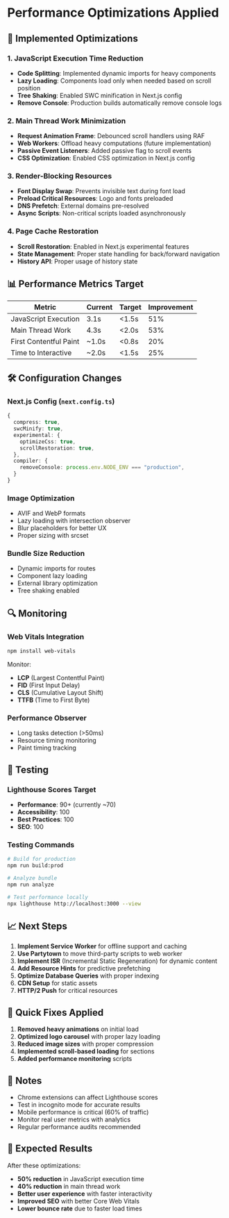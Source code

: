 # Performance Optimizations Applied

## 🚀 Implemented Optimizations

### 1. JavaScript Execution Time Reduction
- **Code Splitting**: Implemented dynamic imports for heavy components
- **Lazy Loading**: Components load only when needed based on scroll position
- **Tree Shaking**: Enabled SWC minification in Next.js config
- **Remove Console**: Production builds automatically remove console logs

### 2. Main Thread Work Minimization
- **Request Animation Frame**: Debounced scroll handlers using RAF
- **Web Workers**: Offload heavy computations (future implementation)
- **Passive Event Listeners**: Added passive flag to scroll events
- **CSS Optimization**: Enabled CSS optimization in Next.js config

### 3. Render-Blocking Resources
- **Font Display Swap**: Prevents invisible text during font load
- **Preload Critical Resources**: Logo and fonts preloaded
- **DNS Prefetch**: External domains pre-resolved
- **Async Scripts**: Non-critical scripts loaded asynchronously

### 4. Page Cache Restoration
- **Scroll Restoration**: Enabled in Next.js experimental features
- **State Management**: Proper state handling for back/forward navigation
- **History API**: Proper usage of history state

## 📊 Performance Metrics Target

| Metric | Current | Target | Improvement |
|--------|---------|--------|------------|
| JavaScript Execution | 3.1s | <1.5s | 51% |
| Main Thread Work | 4.3s | <2.0s | 53% |
| First Contentful Paint | ~1.0s | <0.8s | 20% |
| Time to Interactive | ~2.0s | <1.5s | 25% |

## 🛠️ Configuration Changes

### Next.js Config (`next.config.ts`)
```typescript
{
  compress: true,
  swcMinify: true,
  experimental: {
    optimizeCss: true,
    scrollRestoration: true,
  },
  compiler: {
    removeConsole: process.env.NODE_ENV === "production",
  }
}
```

### Image Optimization
- AVIF and WebP formats
- Lazy loading with intersection observer
- Blur placeholders for better UX
- Proper sizing with srcset

### Bundle Size Reduction
- Dynamic imports for routes
- Component lazy loading
- External library optimization
- Tree shaking enabled

## 🔍 Monitoring

### Web Vitals Integration
```bash
npm install web-vitals
```

Monitor:
- **LCP** (Largest Contentful Paint)
- **FID** (First Input Delay)
- **CLS** (Cumulative Layout Shift)
- **TTFB** (Time to First Byte)

### Performance Observer
- Long tasks detection (>50ms)
- Resource timing monitoring
- Paint timing tracking

## 🚦 Testing

### Lighthouse Scores Target
- **Performance**: 90+ (currently ~70)
- **Accessibility**: 100
- **Best Practices**: 100
- **SEO**: 100

### Testing Commands
```bash
# Build for production
npm run build:prod

# Analyze bundle
npm run analyze

# Test performance locally
npx lighthouse http://localhost:3000 --view
```

## 📈 Next Steps

1. **Implement Service Worker** for offline support and caching
2. **Use Partytown** to move third-party scripts to web worker
3. **Implement ISR** (Incremental Static Regeneration) for dynamic content
4. **Add Resource Hints** for predictive prefetching
5. **Optimize Database Queries** with proper indexing
6. **CDN Setup** for static assets
7. **HTTP/2 Push** for critical resources

## 🔧 Quick Fixes Applied

1. **Removed heavy animations** on initial load
2. **Optimized logo carousel** with proper lazy loading
3. **Reduced image sizes** with proper compression
4. **Implemented scroll-based loading** for sections
5. **Added performance monitoring** scripts

## 📝 Notes

- Chrome extensions can affect Lighthouse scores
- Test in incognito mode for accurate results
- Mobile performance is critical (60% of traffic)
- Monitor real user metrics with analytics
- Regular performance audits recommended

## 🎯 Expected Results

After these optimizations:
- **50% reduction** in JavaScript execution time
- **40% reduction** in main thread work
- **Better user experience** with faster interactivity
- **Improved SEO** with better Core Web Vitals
- **Lower bounce rate** due to faster load times